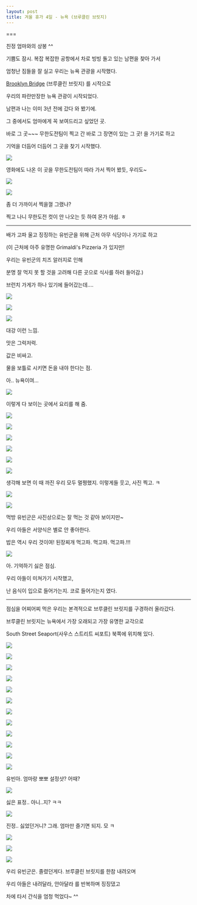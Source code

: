 ```yaml
---
layout: post
title: 겨울 휴가 4일 - 뉴욕 (브루클린 브릿지)
---
```

===

친정 엄마와의 상봉 ^^

기쁨도 잠시. 복잡 복잡한 공항에서 차로 빙빙 돌고 있는 남편을 찾아 가서

엄청난 짐들을 잘 실고 우리는 뉴욕 관광을 시작했다.


[Brooklyn Bridge](http://en.wikipedia.org/wiki/Brooklyn_Bridge) (브루클린 브릿지) 를 시작으로 

우리의 파란만장한 뉴욕 관광이 시작되었다.

남편과 나는 이미 3년 전에 갔다 와 봤기에. 

그 중에서도 엄마에게 꼭 보여드리고 싶었던 곳.

바로 그 곳~~~ 무한도전팀이 찍고 간 바로 그 장면이 있는 그 곳! 을 가기로 하고

기억을 더듬어 더듬어 그 곳을 찾기 시작했다. 


![](http://cfile9.uf.tistory.com/image/13674C244BA70C043D8F22)

영화에도 나온 이 곳을 무한도전팀이 따라 가서 찍어 봤듯, 우리도~

![](http://3.bp.blogspot.com/-yqwA_lk1G0s/VK9QybPeyEI/AAAAAAAAGBQ/0VI2cTSviCA/s1600/1420774411263.jpeg)


![](http://3.bp.blogspot.com/-OhwKHwGBBIw/VK9QyHxTn4I/AAAAAAAAGBM/zXhSosT5CHQ/s1600/1420774413428.jpeg)

좀 더 가까이서 찍을껄 그랬나? 

찍고 나니 무한도전 컷이 안 나오는 듯 하여 몬가 아쉽. ㅎ

---

배가 고파 울고 징징하는 유빈군을 위해 근처 아무 식당이나 가기로 하고

(이 근처에 아주 유명한 Grimaldi's Pizzeria 가 있지만! 

우리는 유빈군의 치즈 알러지로 인해

분명 잘 먹지 못 할 것을 고려해 다른 곳으로 식사를 하러 들어감.)

브런치 가게가 하나 있기에 들어갔는데....


![](http://4.bp.blogspot.com/-qP4OgtGshCE/VK9RmrferAI/AAAAAAAAGDU/ZndtHiY0kU8/s1600/DSC02076.JPG)


![](http://2.bp.blogspot.com/-iAPcnS5O8Jg/VK9RhdNa2PI/AAAAAAAAGC4/DovvcNY_Coo/s1600/DSC02074.JPG)


![](http://2.bp.blogspot.com/-VLNaZom0YYc/VK9RlN8q15I/AAAAAAAAGDI/9_i5br1COnI/s1600/DSC02075.JPG)

대강 이런 느낌. 

맛은 그럭저럭. 

값은 비싸고. 

물을 보틀로 시키면 돈을 내야 한다는 점. 

아.. 뉴욕이여...

![](http://2.bp.blogspot.com/-7k0_D66zmBI/VK9RhiBArBI/AAAAAAAAGDA/Zliytvks0JQ/s1600/DSC02072.JPG)

이렇게 다 보이는 곳에서 요리를 해 줌.

![](http://1.bp.blogspot.com/-tX7EUpk_v1k/VK9ROzD6XYI/AAAAAAAAGBg/hyKlQeATWxM/s1600/DSC02063.JPG)


![](http://3.bp.blogspot.com/-7-ZFdfaJ91g/VK9RSQtOV9I/AAAAAAAAGB0/GFyV6T2eOtI/s1600/DSC02065.JPG)


![](http://4.bp.blogspot.com/-w0dz76rXW1Y/VK9RVkv_YXI/AAAAAAAAGCE/6dCMHXzoxnU/s1600/DSC02067.JPG)


![](http://1.bp.blogspot.com/-uzwND139S2s/VK9RXiQopNI/AAAAAAAAGCM/d-KsJBhwdXY/s1600/DSC02068.JPG)


![](http://1.bp.blogspot.com/-iExivXqf5yU/VK9RbkkVcOI/AAAAAAAAGCk/MhHg62ZzE7o/s1600/DSC02071.JPG)


![](http://1.bp.blogspot.com/-o1xLfQKYC20/VK9RfphtCXI/AAAAAAAAGCs/SCUWqPFJyZU/s1600/DSC02073.JPG)

생각해 보면 이 때 까진 우리 모두 멀쩡했지. 이렇게들 웃고, 사진 찍고. ㅋ

![](http://4.bp.blogspot.com/-JijuBpUgWXM/VK9RnH9WxFI/AAAAAAAAGDY/_CUZKQDwZs4/s1600/DSC02077.JPG)


![](http://4.bp.blogspot.com/-tP8s-QYlEug/VK9RsZhRGfI/AAAAAAAAGDw/TIxgj2rjePM/s1600/DSC02080.JPG)

먹방 유빈군은 사진상으로는 잘 먹는 것 같아 보이지만~

우리 아들은 서양식은 별로 안 좋아한다.

밥은 역시 우리 것이여! 된장찌개 먹고파. 먹고파. 먹고파.!!!

![](http://2.bp.blogspot.com/-K1-yC5LFzUg/VK9RtdgyYtI/AAAAAAAAGD4/0OJn_qqm7zQ/s1600/DSC02081.JPG)

아. 기억하기 싫은 점심. 

우리 아들이 미쳐가기 시작했고, 

난 음식이 입으로 들어가는지. 코로 들어가는지 였다.

---


점심을 어찌어찌 먹은 우리는 본격적으로 브루클린 브릿지를 구경하러 올라갔다.

브루클린 브릿지는 뉴욕에서 가장 오래되고 가장 유명한 교각으로 

South Street Seaport(사우스 스트리트 씨포트) 북쪽에 위치해 있다. 

![](http://2.bp.blogspot.com/-FisyCSqx6A0/VK9RvBt1hYI/AAAAAAAAGEA/55oKBQyXcK0/s1600/DSC02082.JPG)


![](http://4.bp.blogspot.com/-MKVVu-HM5zo/VK9RzA9vT0I/AAAAAAAAGEM/EQzLDHlIUo8/s1600/DSC02083.JPG)


![](http://4.bp.blogspot.com/-O4UXX_1uJH0/VK9RzIdM6lI/AAAAAAAAGEQ/GeKBng-Z8As/s1600/DSC02084.JPG)


![](http://4.bp.blogspot.com/-xyQj9RnvOU4/VK9R4uSnNlI/AAAAAAAAGEo/CjvJ_aVy440/s1600/DSC02086.JPG)


![](http://1.bp.blogspot.com/-0soyhFfgX0U/VK9R5yVgrtI/AAAAAAAAGEw/bygi8b5Z7zA/s1600/DSC02088.JPG)


![](http://1.bp.blogspot.com/-KkP7FXz6ydE/VK9R852oGJI/AAAAAAAAGE4/MuYjQldteRQ/s1600/DSC02089.JPG)


![](http://2.bp.blogspot.com/-BCXD_CSB9dI/VK9SCrInL9I/AAAAAAAAGFQ/9_N2ducBVlU/s1600/DSC02092.JPG)


![](http://1.bp.blogspot.com/-CxC2j2THYro/VK9SE2KkPXI/AAAAAAAAGFY/K11qkh36kyM/s1600/DSC02093.JPG)


![](http://1.bp.blogspot.com/-MBf0TQ_zuhA/VK9SJOmkNFI/AAAAAAAAGFw/mi-cCfyhhCs/s1600/DSC02096.JPG)


![](http://4.bp.blogspot.com/-JUlRIWM7gQM/VK9SOtffBuI/AAAAAAAAGGI/DFr4X6g--LA/s1600/DSC02099.JPG)


![](http://2.bp.blogspot.com/-DbgvA8KMBok/VK9SRWs4TII/AAAAAAAAGGQ/iH6pzTlAki8/s1600/DSC02100.JPG)


![](http://3.bp.blogspot.com/-mvWH-pnoo_0/VK9SSd5mexI/AAAAAAAAGGY/wN3yfQwlJyc/s1600/DSC02101.JPG)

유빈아. 엄마랑 뽀뽀 설정샷? 어때?

![](http://3.bp.blogspot.com/-GXaQjwCvZzw/VK9SWbh5tvI/AAAAAAAAGGo/OOJV4PJThlU/s1600/DSC02102.JPG)

싫은 표정.. 아니..지? ㅋㅋ

![](http://3.bp.blogspot.com/-O5uFPkRnOzI/VK9SWjVbMgI/AAAAAAAAGGw/r-Gw8dgThcw/s1600/DSC02103.JPG)

진정.. 싫었던거니? 그래. 엄마만 즐기면 되지. 모 ㅋ

![](http://3.bp.blogspot.com/-tp3fWotSVxQ/VK9SXEhADRI/AAAAAAAAGG0/lbtYjJXEDTI/s1600/DSC02104.JPG)


![](http://4.bp.blogspot.com/-NRh_oJUsOi4/VK9Sa2YrPDI/AAAAAAAAGG8/Ytz53ZIimIE/s1600/DSC02105.JPG)


![](http://4.bp.blogspot.com/-IFvZPbBSk_I/VK9SgarPNRI/AAAAAAAAGHU/XU_bifohW90/s1600/DSC02108.JPG)

우리 유빈군은. 졸렸던게다. 브루클린 브릿지를 한참 내려오며

우리 아들은 내려달라, 안아달라 를 반복하며 징징댔고

차에 타서 간식을 엄청 먹었다~ ^^












